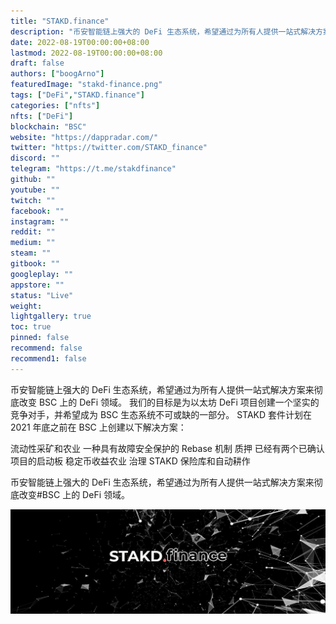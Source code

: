 ```yaml
---
title: "STAKD.finance"
description: "币安智能链上强大的 DeFi 生态系统，希望通过为所有人提供一站式解决方案来彻底改变 BSC 上的 DeFi 领域。"
date: 2022-08-19T00:00:00+08:00
lastmod: 2022-08-19T00:00:00+08:00
draft: false
authors: ["boogArno"]
featuredImage: "stakd-finance.png"
tags: ["DeFi","STAKD.finance"]
categories: ["nfts"]
nfts: ["DeFi"]
blockchain: "BSC"
website: "https://dappradar.com/"
twitter: "https://twitter.com/STAKD_finance"
discord: ""
telegram: "https://t.me/stakdfinance"
github: ""
youtube: ""
twitch: ""
facebook: ""
instagram: ""
reddit: ""
medium: ""
steam: ""
gitbook: ""
googleplay: ""
appstore: ""
status: "Live"
weight: 
lightgallery: true
toc: true
pinned: false
recommend: false
recommend1: false
---
```

币安智能链上强大的 DeFi 生态系统，希望通过为所有人提供一站式解决方案来彻底改变 BSC 上的 DeFi 领域。 我们的目标是为以太坊 DeFi 项目创建一个坚实的竞争对手，并希望成为 BSC 生态系统不可或缺的一部分。 STAKD 套件计划在 2021 年底之前在 BSC 上创建以下解决方案：

   流动性采矿和农业
   一种具有故障安全保护的 Rebase 机制
   质押
   已经有两个已确认项目的启动板
   稳定币收益农业
   治理
   STAKD 保险库和自动耕作

币安智能链上强大的 DeFi 生态系统，希望通过为所有人提供一站式解决方案来彻底改变#BSC 上的 DeFi 领域。

![1080x360](1080x360.jpg)


